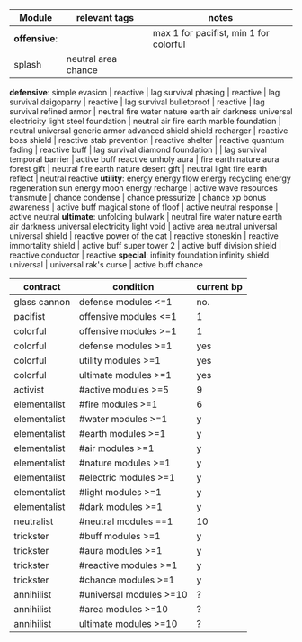 | Module      | relevant tags | notes |
| ----------- | ----------- | ----------- |
**offensive**: | | max 1 for pacifist, min 1 for colorful |
splash | neutral area chance
**defensive**:
simple evasion | reactive | lag survival
phasing | reactive | lag survival
daigoparry | reactive | lag survival
bulletproof | reactive | lag survival
refined armor | neutral fire water nature earth air darkness universal electricity light 
steel foundation | neutral air fire earth
marble foundation | neutral universal
generic armor
advanced shield
shield recharger | reactive
boss shield | reactive
stab prevention | reactive
shelter | reactive
quantum fading | reactive buff | lag survival
diamond foundation | | lag survival
temporal barrier | active buff reactive
unholy aura | fire earth nature aura
forest gift | neutral fire earth nature
desert gift | neutral light fire earth
reflect | neutral reactive
**utility**:
energy
energy flow
energy recycling
energy regeneration
sun energy
moon energy
recharge | active
wave resources
transmute | chance
condense | chance
pressurize | chance
xp bonus 
awareness | active buff
magical stone of floof | active
neutral response | active neutral
**ultimate**:
unfolding
bulwark | neutral fire water nature earth air darkness universal electricity light
void | active area neutral universal
universal shield | reactive
power of the cat | reactive
stoneskin | reactive
immortality shield | active buff
super tower 2 | active buff
division shield | reactive
conductor | reactive
**special**:
infinity foundation
infinity shield
universal | universal
rak's curse | active buff chance

| contract | condition | current bp |
| ----------- | ----------- | ----------- |
glass cannon | defense modules <=1 | no.
pacifist | offensive modules <=1 | 1
colorful | offensive modules >=1 | 1
colorful | defense modules >=1 | yes
colorful | utility modules >=1 | yes
colorful | ultimate modules >=1 | yes
activist | #active modules >=5 | 9
elementalist | #fire modules >=1 | 6
elementalist | #water modules >=1 | y
elementalist | #earth modules >=1 | y
elementalist | #air modules >=1 | y
elementalist | #nature modules >=1 | y
elementalist | #electric modules >=1 | y
elementalist | #light modules >=1 | y
elementalist | #dark modules >=1 | y
neutralist | #neutral modules ==1 | 10
trickster | #buff modules >=1 | y
trickster | #aura modules >=1 | y
trickster | #reactive modules >=1 | y
trickster | #chance modules >=1 | y
annihilist | #universal modules >=10 | ?
annihilist | #area modules >=10 | ?
annihilist | ultimate modules >=10 | ?
